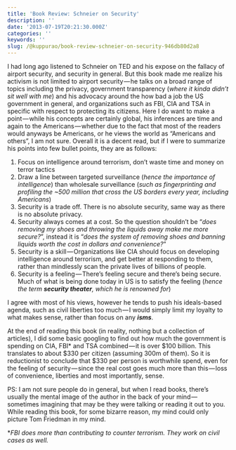 ```yaml
---
title: 'Book Review: Schneier on Security'
description: ''
date: '2013-07-19T20:21:30.000Z'
categories: ''
keywords: ''
slug: /@kuppurao/book-review-schneier-on-security-946db80d2a8
---
```


I had long ago listened to Schneier on TED and his expose on the fallacy of airport security, and security in general. But this book made me realize his activism is not limited to airport security — he talks on a broad range of topics including the privacy, government transparency (_where it kinda didn’t sit well with me_) and his advocacy around the how bad a job the US government in general, and organizations such as FBI, CIA and TSA in specific with respect to protecting its citizens. Here I do want to make a point — while his concepts are certainly global, his inferences are time and again to the Americans — whether due to the fact that most of the readers would anyways be Americans, or he views the world as “Americans and others”, I am not sure. Overall it is a decent read, but if I were to summarize his points into few bullet points, they are as follows:

1.  Focus on intelligence around terrorism, don’t waste time and money on terror tactics
2.  Draw a line between targeted surveillance (_hence the importance of intelligence_) than wholesale surveillance (_such as fingerprinting and profiling the ~500 million that cross the US borders every year, including Americans_)
3.  Security is a trade off. There is no absolute security, same way as there is no absolute privacy.
4.  Security always comes at a cost. So the question shouldn’t be “_does removing my shoes and throwing the liquids away make me more secure?_”, instead it is “_does the system of removing shoes and banning liquids worth the cost in dollars and convenience?_”
5.  Security is a skill — Organizations like CIA should focus on developing intelligence around terrorism, and get better at responding to them, rather than mindlessly scan the private lives of billions of people.
6.  Security is a feeling — There’s feeling secure and there’s being secure. Much of what is being done today in US is to satisfy the feeling (_hence the term_ **_security theater_**_, which he is renowned for_)

I agree with most of his views, however he tends to push his ideals-based agenda, such as civil liberties too much — I would simply limit my loyalty to what makes sense, rather than focus on any **_isms_**.

At the end of reading this book (in reality, nothing but a collection of articles), I did some basic googling to find out how much the government is spending on CIA, FBI\* and TSA combined — it is over $100 billion. This translates to about $330 per citizen (assuming 300m of them). So it is reductionist to conclude that $330 per person is worthwhile spend, even for the feeling of security — since the real cost goes much more than this — loss of convenience, liberties and most importantly, sense.

PS: I am not sure people do in general, but when I read books, there’s usually the mental image of the author in the back of your mind — sometimes imagining that may be they were talking or reading it out to you. While reading this book, for some bizarre reason, my mind could only picture Tom Friedman in my mind.

\*_FBI does more than contributing to counter terrorism. They work on civil cases as well._